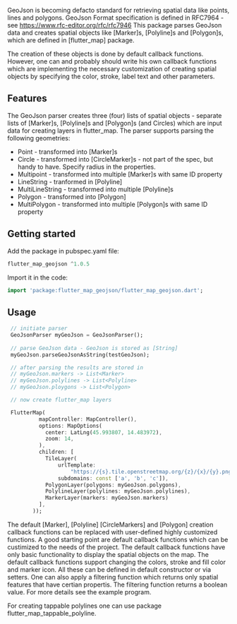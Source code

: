<!--
This README describes the package. If you publish this package to pub.dev,
this README's contents appear on the landing page for your package.

For information about how to write a good package README, see the guide for
[writing package pages](https://dart.dev/guides/libraries/writing-package-pages).

For general information about developing packages, see the Dart guide for
[creating packages](https://dart.dev/guides/libraries/create-library-packages)
and the Flutter guide for
[developing packages and plugins](https://flutter.dev/developing-packages).
-->

GeoJson is becoming defacto standard for retrieving spatial data like points, lines and polygons.
GeoJson Format specification is defined in RFC7964 - see https://www.rfc-editor.org/rfc/rfc7946
This package parses GeoJson data and creates spatial objects like [Marker]s, [Polyline]s and [Polygon]s, 
which are defined in [flutter_map] package.

The creation of these objects is done by default callback functions. However, one can and probably should 
write his own callback functions which are implementing the necessary customization of creating spatial objects by specifying 
the color, stroke, label text and other parameters.  


## Features

The GeoJson parser creates three (four) lists of spatial objects - separate lists of [Marker]s, [Polyline]s and [Polygon]s (and Circles) which are input data for creating layers in flutter_map.
The parser supports parsing the following geometries:

- Point - transformed into [Marker]s
- Circle - transformed into [CircleMarker]s - not part of the spec, but handy to have.  Specify radius in the properties.
- Multipoint - transformed into multiple [Marker]s with same ID property
- LineString - tranformed in [Polyline]
- MultiLineString - transformed into multiple [Polyline]s
- Polygon - transformed into [Polygon]
- MultiPolygon - transformed into multiple [Polygon]s with same ID property


## Getting started

Add the package in pubspec.yaml file:

```dart
flutter_map_geojson ^1.0.5
```

Import it in the code:

```dart
import 'package:flutter_map_geojson/flutter_map_geojson.dart';
```


## Usage


```dart
 // initiate parser 
 GeoJsonParser myGeoJson = GeoJsonParser();
 
 // parse GeoJson data - GeoJson is stored as [String]
 myGeoJson.parseGeoJsonAsString(testGeoJson);

 // after parsing the results are stored in 
 // myGeoJson.markers -> List<Marker>
 // myGeoJson.polylines -> List<Polyline>
 // myGeoJson.ploygons -> List<Polygon>

 // now create flutter_map layers

 FlutterMap(
          mapController: MapController(),
          options: MapOptions(
            center: LatLng(45.993807, 14.483972),
            zoom: 14,
          ),
          children: [
            TileLayer(
                urlTemplate:
                    "https://{s}.tile.openstreetmap.org/{z}/{x}/{y}.png",
                subdomains: const ['a', 'b', 'c']),
            PolygonLayer(polygons: myGeoJson.polygons),
            PolylineLayer(polylines: myGeoJson.polylines),
            MarkerLayer(markers: myGeoJson.markers)
          ],
        ));
```

The default [Marker], [Polyline] [CircleMarkers] and [Polygon] creation callback functions can be replaced with user-defined highly customized
functions. A good starting point are default callback functions which can be custimized to the needs of the project. The default callback functions have only basic functionality to display the spatial objects on the map. The default callback functions support changing the colors, stroke and fill color and marker icon. All these can be defined in default constructor or via setters. 
One can also apply a filtering function which returns only spatial features that have certian propertis. The filtering function returns a boolean value. For more details see the example program.

For creating tappable polylines one can use package flutter_map_tappable_polyline.

